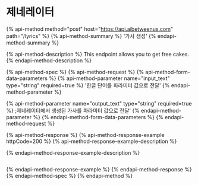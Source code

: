 # 제네레이터

{% api-method method="post" host="https://api.aibetweenus.com" path="/lyrics" %}
{% api-method-summary %}
'가사 생성'
{% endapi-method-summary %}

{% api-method-description %}
This endpoint allows you to get free cakes.
{% endapi-method-description %}

{% api-method-spec %}
{% api-method-request %}
{% api-method-form-data-parameters %}
{% api-method-parameter name="input\_text" type="string" required=true %}
'한글 단어를 파라미터 값으로 전달'
{% endapi-method-parameter %}

{% api-method-parameter name="output\_text" type="string" required=true %}
;제네레이터에서 생성된 가사를 파라미터 값으로 전달'
{% endapi-method-parameter %}
{% endapi-method-form-data-parameters %}
{% endapi-method-request %}

{% api-method-response %}
{% api-method-response-example httpCode=200 %}
{% api-method-response-example-description %}

{% endapi-method-response-example-description %}

```

```
{% endapi-method-response-example %}
{% endapi-method-response %}
{% endapi-method-spec %}
{% endapi-method %}



